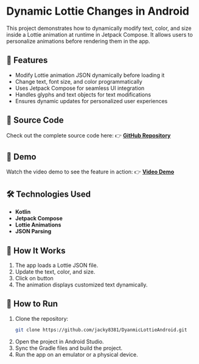 # Dynamic Lottie Changes in Android


This project demonstrates how to dynamically modify text, color, and size inside a Lottie animation at runtime in Jetpack Compose. It allows users to personalize animations before rendering them in the app.

## 🚀 Features
- Modify Lottie animation JSON dynamically before loading it
- Change text, font size, and color programmatically
- Uses Jetpack Compose for seamless UI integration
- Handles glyphs and text objects for text modifications
- Ensures dynamic updates for personalized user experiences

## 📂 Source Code
Check out the complete source code here:
👉 **[GitHub Repository](https://github.com/jacky8381/DyanmicLottieAndroid)**

## 🎥 Demo
Watch the video demo to see the feature in action: 👉 **[Video Demo](https://drive.google.com/file/d/1vJkYZZ_dJx8GzuamZOwkPkSaqOAM_Qi9/view?usp=drivesdk)**

## 🛠️ Technologies Used
- **Kotlin**
- **Jetpack Compose**
- **Lottie Animations**
- **JSON Parsing**

## 📜 How It Works
1. The app loads a Lottie JSON file.
2. Update the text, color, and size.
3. Click on button
4. The animation displays customized text dynamically.

## 📜 How to Run
1. Clone the repository:
   ```sh
   git clone https://github.com/jacky8381/DyanmicLottieAndroid.git
2. Open the project in Android Studio.
3. Sync the Gradle files and build the project.
4. Run the app on an emulator or a physical device.
